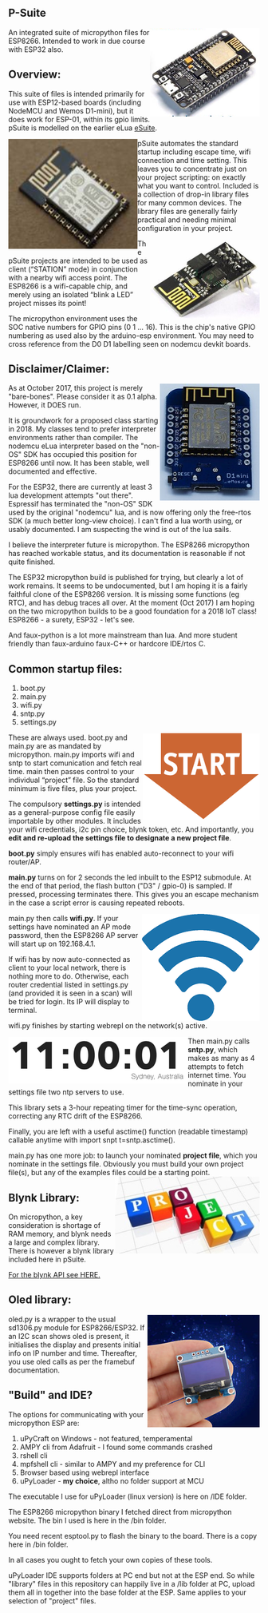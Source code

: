 ## P-Suite

<img align="right" src="images/nodemcu.png">
An integrated suite of micropython files for ESP8266. Intended to work in due course with ESP32 also.


## Overview:

This suite of files is intended primarily for use with ESP12-based
boards (including NodeMCU and Wemos D1-mini), but it does work for
ESP-01, within its gpio limits. pSuite is modelled on the earlier eLua [eSuite](https://github.com/BLavery/esuite-lua).

<img align="left" src="images/esp-12.png">pSuite automates the standard startup including escape time, wifi connection and time
setting. This leaves you to concentrate just on your project scripting: on exactly
what you want to control. Included is a collection of drop-in library
files for many common devices. The library files are generally fairly
practical and needing minimal configuration in your project.

<img align="right" src="images/esp01.jpg">The pSuite projects are intended to be used as client (“STATION” mode)
in conjunction with a nearby wifi access point. The ESP8266 is a
wifi-capable chip, and merely using an isolated “blink a LED” project
misses its point!


The micropython environment uses the SOC native numbers for GPIO pins (0 1 ... 16). This is the chip's native GPIO numbering as used also by the arduino-esp environment. You may need to cross reference from the D0 D1 labelling seen on nodemcu devkit boards.

## Disclaimer/Claimer:

<img align="right" src="images/d1.jpg">As at October 2017, this project is merely "bare-bones". Please consider it as 0.1 alpha. However, it DOES run.

It is groundwork for a proposed class starting in 2018. My classes tend to prefer interpreter environments rather than compiler. The nodemcu eLua interpreter based on the "non-OS" SDK has occupied this position for ESP8266 until now. It has been stable, well documented and effective.

For the ESP32, there are currently at least 3 lua development attempts "out there". Espressif has terminated the "non-OS" SDK used by the original "nodemcu" lua, and is now offering only the free-rtos SDK (a much better long-view choice). I can't find a lua worth using, or usably documented. I am suspecting the wind is out of the lua sails.

I believe the interpreter future is micropython. The ESP8266 micropython has reached workable status, and its documentation is reasonable if not quite finished. 

The ESP32 micropython build is published for trying, but clearly a lot of work remains. It seems to be undocumented, but I am hoping it is a fairly faithful clone of the ESP8266 version. It is missing some functions (eg RTC), and has debug traces all over. At the moment (Oct 2017) I am hoping on the two micropython builds to be a good foundation for a 2018 IoT class! ESP8266 - a surety, ESP32 - let's see.

And faux-python is a lot more mainstream than lua. And more student friendly than faux-arduino faux-C++ or hardcore IDE/rtos C.

## Common startup files:

1. boot.py
1. main.py
1. wifi.py
1. sntp.py
1. settings.py

<img align="right" src="images/init.png">These are always used. boot.py and main.py are as mandated by micropython. main.py imports wifi and sntp to start comunication and fetch real time. 
main then passes control to
your individual “project” file. So the standard minimum is five files, plus your project.

The compulsory **settings.py** is intended as a general-purpose config file easily importable by other modules. It includes your wifi credentials, i2c pin choice, blynk token, etc. And importantly, you **edit and re-upload the settings file to designate a new project file**.


**boot.py** simply ensures wifi has enabled auto-reconnect to your wifi router/AP.

**main.py** turns on for 2 seconds the led inbuilt to the ESP12 submodule. At the end of that period, the flash button ("D3" / gpio-0) is sampled. If pressed, processing terminates there. This gives you an escape mechanism in the case a script error is causing repeated reboots.

<img align="right" src="images/wifi.png">main.py then calls **wifi.py**. If your settings have nominated an AP mode password, then the ESP8266 AP server will start up on 192.168.4.1.  

If wifi has by now auto-connected as client to your local network, there is nothing more to do. Otherwise, each router credential listed in settings.py (and provided it is seen in a scan) will be tried for login. Its IP will display to terminal.

wifi.py finishes by starting webrepl on the network(s) active.

<img align="left" src="images/time1.png">Then main.py calls **sntp.py**, which makes as many as 4 attempts to fetch internet time. You nominate in your settings file two ntp servers to use.

This library sets a 3-hour repeating timer for the time-sync operation, correcting any RTC drift of the ESP8266.

Finally, you are left with a useful asctime() function (readable timestamp) callable anytime with import snpt t=sntp.asctime().

main.py has one more job: to launch your nominated **project file**, which you nominate in the settings file. Obviously you must build your own project file(s), but any of the examples files could be a starting point.<img align="right" src="images/project.jpg">

## Blynk Library:

On micropython, a key consideration is shortage of RAM memory, and blynk needs a large and complex library. There is however a blynk library included here in pSuite.

[For the blynk API see HERE.](pblynk.md)



## Oled library:

<img align="right" src="images/oled.jpg">oled.py is a wrapper to the usual sd1306.py module for ESP8266/ESP32. If an I2C scan shows oled is present, it initialises the display and presents initial info on IP number and time.  Thereafter, you use oled calls as per the framebuf documentation. 

## "Build" and IDE?

The options for communicating with your micropython ESP are:

1.  uPyCraft on Windows - not featured, temperamental
1.  AMPY cli from Adafruit - I found some commands crashed
1.  rshell cli
1.  mpfshell cli - similar to AMPY and my preference for CLI
1.  Browser based using webrepl interface
1.  uPyLoader - **my choice**, altho no folder support at MCU

The executable I use for uPyLoader (linux version) is here on /IDE folder.

The ESP8266 micropython binary I fetched direct from micropython website. The bin I used is here in the /bin folder.

You need recent esptool.py to flash the binary to the board. There is a copy here in /bin folder.

In all cases you ought to fetch your own copies of these tools.

uPyLoader IDE supports folders at PC end but not at the ESP end. So while "library" files in this repository can happily live in a /lib folder at PC, upload them all in together into the base folder at the ESP. Same applies to your selection of "project" files.
